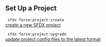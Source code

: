 ## Set Up a Project



``` sfdx force:project:create```   
 [create a new SFDX project](/setupaproject)

``` sfdx force:project:upgrade```   
 [update project config files to the latest format](/setupaproject)

